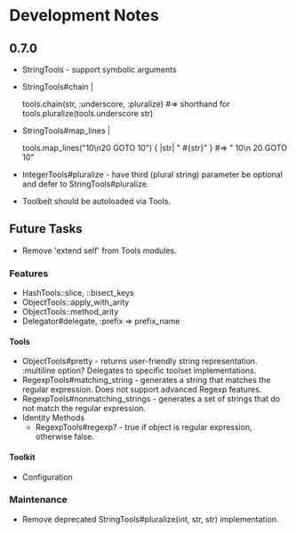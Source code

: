 # Development Notes

## 0.7.0

- StringTools - support symbolic arguments
- StringTools#chain |

  tools.chain(str, :underscore, :pluralize)
  #=> shorthand for tools.pluralize(tools.underscore str)
- StringTools#map_lines |

  tools.map_lines("10\n20 GOTO 10") { |str| "  #{str}" }
  #=> "  10\n  20 GOTO 10"

- IntegerTools#pluralize - have third (plural string) parameter be optional and defer to StringTools#pluralize.

- Toolbelt should be autoloaded via Tools.

## Future Tasks

- Remove 'extend self' from Tools modules.

### Features

- HashTools::slice, ::bisect_keys
- ObjectTools::apply_with_arity
- ObjectTools::method_arity
- Delegator#delegate, :prefix => prefix_name

#### Tools

- ObjectTools#pretty - returns user-friendly string representation. :multiline option? Delegates to specific toolset implementations.
- RegexpTools#matching_string - generates a string that matches the regular expression. Does not support advanced Regexp features.
- RegexpTools#nonmatching_strings - generates a set of strings that do not match the regular expression.
- Identity Methods
  - RegexpTools#regexp? - true if object is regular expression, otherwise false.

#### Toolkit

- Configuration

### Maintenance

- Remove deprecated StringTools#pluralize(int, str, str) implementation.
